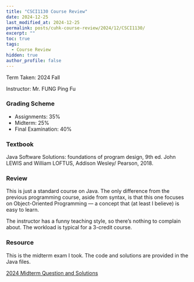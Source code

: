 ```yaml
---
title: "CSCI1130 Course Review"
date: 2024-12-25
last_modified_at: 2024-12-25
permalink: posts/cuhk-course-review/2024/12/CSCI1130/
excerpt: ""
toc: true
tags:
  - Course Review
hidden: true
author_profile: false
---
```


Term Taken: 2024 Fall

Instructor: Mr. FUNG Ping Fu

### Grading Scheme
* Assignments: 35%
* Midterm: 25%
* Final Examination: 40%

### Textbook
Java Software Solutions: foundations of program design, 9th ed. John LEWIS and William LOFTUS, Addison Wesley/ Pearson, 2018.

### Review

This is just a standard course on Java. The only difference from the previous programming course, aside from syntax, is that this one focuses on Object-Oriented Programming — a concept that (at least I believe) is easy to learn.

The instructor has a funny teaching style, so there’s nothing to complain about. The workload is typical for a 3-credit course.

### Resource

This is the midterm exam I took. The code and solutions are provided in the Java files.

[2024 Midterm Question and Solutions](https://github.com/dizzyryan/CUHK-CS-Notes/tree/main/CSCI1130/CSCI1130_2024_Midterm)